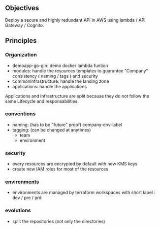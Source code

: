 ## Objectives
Deploy a secure and highly redundant API in AWS using lambda / API Gateway / Cognito.

## Principles

### Organization
- demoapp-go-gin: demo docker lambda funtion
- modules: handle the resources templates to guarantee "Company" consistency ( naming / tags ) and security
- commonInfrastructure: handle the landing zone
- applications: handle the applications

Applications and Infrastructure are split because they do not follow the same Lifecycle and responsabilities.

### conventions
- naming: (has to be "future" proof) company-env-label
- tagging: (can be changed at anytimes)
  - team
  - environment

### security
- every resources are encrypted by default with new KMS keys
- create new IAM roles for most of the resources 

### environments
- environments are managed by terraform workspaces with short label : dev / pre / prd

### evolutions
- split the repositories (not only the directories)

